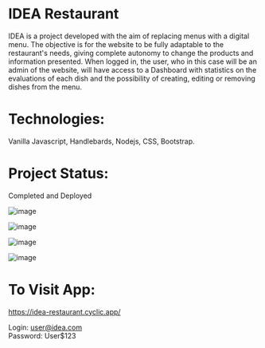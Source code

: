 # IDEA Restaurant
IDEA is a project developed with the aim of replacing menus with a digital menu. The objective is for the website to be fully adaptable to the restaurant's needs, giving complete autonomy to change the products and information presented. When logged in, the user, who in this case will be an admin of the website, will have access to a Dashboard with statistics on the evaluations of each dish and the possibility of creating, editing or removing dishes from the menu.

# Technologies:
Vanilla Javascript, Handlebards, Nodejs, CSS, Bootstrap.

# Project Status:
Completed and Deployed

![image](https://github.com/joaovff/restaurant-project/assets/110693830/f182ae03-a961-48c2-b3b2-ba2f0684bf1c)

![image](https://github.com/joaovff/restaurant-project/assets/110693830/d0346b80-58ff-4a96-bb30-c21dff09ee83)

![image](https://github.com/joaovff/restaurant-project/assets/110693830/3719495b-9638-4d61-9adc-89efd4351eab)

![image](https://github.com/joaovff/restaurant-project/assets/110693830/04705488-e965-4c2a-b2e5-86012c7c3f93)


# To Visit App:
https://idea-restaurant.cyclic.app/

Login: user@idea.com </br>
Password: User$123
